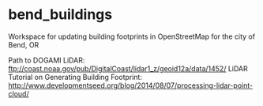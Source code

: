 # bend_buildings
Workspace for updating building footprints in OpenStreetMap for the city of Bend, OR

Path to DOGAMI LiDAR:  ftp://coast.noaa.gov/pub/DigitalCoast/lidar1_z/geoid12a/data/1452/
LiDAR Tutorial on Generating Building Footprint: http://www.developmentseed.org/blog/2014/08/07/processing-lidar-point-cloud/
